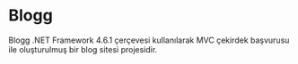 # Blogg
Blogg .NET Framework 4.6.1 çerçevesi kullanılarak MVC çekirdek başvurusu ile oluşturulmuş bir blog sitesi projesidir.

